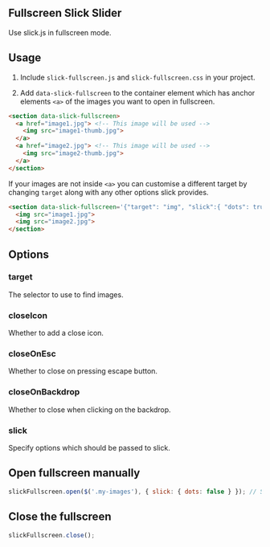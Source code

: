 Fullscreen Slick Slider
---

Use slick.js in fullscreen mode.

## Usage

1. Include `slick-fullscreen.js` and `slick-fullscreen.css` in your project.

2. Add `data-slick-fullscreen` to the container element which has anchor elements `<a>` of the images you want to open in fullscreen.

```html
<section data-slick-fullscreen>
  <a href="image1.jpg"> <!-- This image will be used -->
    <img src="image1-thumb.jpg">
  </a>
  <a href="image2.jpg"> <!-- This image will be used -->
    <img src="image2-thumb.jpg">
  </a>
</section>
```

If your images are not inside `<a>` you can customise a different target by changing `target` along with any other options slick provides.

```html
<section data-slick-fullscreen='{"target": "img", "slick":{ "dots": true, "centerMode": true, "centerPadding": "60px"}}'>
  <img src="image1.jpg">
  <img src="image2.jpg">
</section>
```

## Options

### target
The selector to use to find images.

### closeIcon
Whether to add a close icon.

### closeOnEsc
Whether to close on pressing escape button.

### closeOnBackdrop
Whether to close when clicking on the backdrop.

### slick
Specify options which should be passed to slick.

## Open fullscreen manually

```javascript
slickFullscreen.open($('.my-images'), { slick: { dots: false } }); // Specify any option slick provides.
```

## Close the fullscreen

```javascript
slickFullscreen.close();
```
